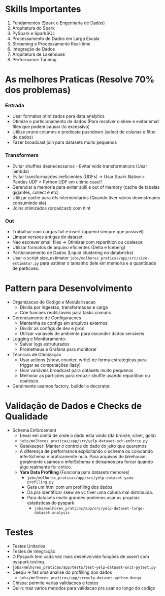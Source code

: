 # Skills Importantes
1. Fundamentos (Spark e Engenharia de Dados)
2. Arquitetura do Spark
3. PySpark e SparkSQL
4. Processamento de Dados em Larga Escala
5. Streaming e Processamento Real-time
6. Integração de Dados
7. Arquitetura de Lakehouse
8. Performance Tunning

# As melhores Praticas (Resolve 70% dos problemas)

### Entrada
- Usar formatos otimizados para data analytics
- Otimize o particionamento de dados (Para resolver o skew e evitar small files que podem causar i/o excessivo)
- Utilize prune columns e predicate pushdown (select de colunas e filter de dados)
- Fazer broadcast join para datasets muito pequenos

### Transformers
- Evitar shuffles desnecessarios - Evitar wide transformations (Usar lambda)
- Evitar transformações ineficientes (UDFs) -> Usar Spark Native > Pandas UDF > Python UDF em ultimo caso!!
- Gerenciar a memoria para evitar spill e out of memory (cache de tabelas gigantes, collect e etc)
- Utilizar cache para dfs intermediarios (Quando tiver vários downstreams consumindo ele)
- Joins otimizados (broadcast) com hint

### Out
- Trabalhar com cargas full e insert (append sempre que possivel)
- Limpar versoes antigas do dataset
- Nao escrever small files -> Otimizar com repartition ou coalesce
- Utilizar formatos de arquivo eficientes (Delta e Iceberg)
- Particionamento de Dados (Liquid clustering no databricks)
- Usar o script size_estimator `jobs/melhores_praticas/app/src/size-estimator.py` para estimar o tamanho dele em memoria e a quantidade de particoes.


# Pattern para Desenvolvimento
- Organizacao de Codigo e Modularizacao
    - Divida por ingestao, transformacao e carga
    - Crie funcoes reutilizaveis para tasks comuns
- Gerenciamento de Configuracoes
    - Mantenha as configs em arquivos externos
    - Dividir as configs de dev e prod
    - Utilizar variaveis de ambiente para esconder dados sensiveis
- Logging e Monitoramento:
    - Salvar logs estruturados
    - Prometheus e Grafana para monitorar
- Técnicas de Otimização
    - Usar actions (show, counter, write) de forma estratégicas para triggar as computações (lazy)
    - Usar variáveis broadcast para datasets muito pequenos
    - Melhorar as partições para reduzir shuffle usando repartition ou coalesce.
- Geralmente usamos factory, builder e decorator.

# Validação de Dados e Checks de Qualidade
- Schema Enforcement
    - Levar em conta de onde o dado esta vindo (da bronze, silver, gold)
    - `jobs/melhores_praticas/app/src/yelp-dataset-sch-enforce.py`
    - Gatekeeper: Manter o controle do dado do jeito que queremos
    - A diferença de performance explicitando o schema ou colocando inferSchema é praticamente nula.  Para arquivos de lakehouse, geralmente usamos o inferSchema e deixamos pra forcar quando algo realmente for critico.
    - **Yara Data Profiling** (Funciona para datasets menores)
        - `jobs/melhores_praticas/app/src/yelp-dataset-yada-profiling.py`
        - Gera um html com um profiling dos dados
        - Da pra identificar skew se vc tiver uma coluna mal distribuida.
        - Para datasets muito grandes podemos usar as proprias estatisticas do pyspark
            - `jobs/melhores_praticas/app/src/yelp-dataset-large-dataset-analysis`

# Testes
- Testes Unitarios
- Testes de Integração
- O Pyspark tem cada vez mais desenvolvido funções de assert com pyspark.testing.
- `jobs/melhores_praticas/app/tests/test-yelp-dataset-unit-pytest.py`
- Deequ -> faz uma analise do profilling dos dados
    - `jobs/melhores_praticas/app/srcyelp-dataset-python-deequ`
- Chispa: permite varias validacoes e testes
- Quiin: traz varios metodos para validacao pra usar ao longo do codigo